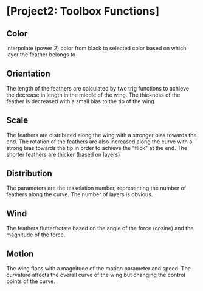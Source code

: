 # [Project2: Toolbox Functions]

## Color
interpolate (power 2) color from black to selected color based on which layer the feather belongs to

## Orientation
The length of the feathers are calculated by two trig functions to achieve the decrease in length in the middle of the wing. The thickness of the feather is decreased with a small bias to the tip of the wing. 

## Scale
The feathers are distributed along the wing with a stronger bias towards the end. The rotation of the feathers are also increased along the curve with a strong bias towards the tip in order to achieve the "flick" at the end. The shorter feathers are thicker (based on layers)

## Distribution
The parameters are the tesselation number, representing the number of feathers along the curve. The number of layers is obvious.   

## Wind
The feathers flutter/rotate based on the angle of the force (cosine) and the magnitude of the force. 

## Motion
The wing flaps with a magnitude of the motion parameter and speed. The curvature affects the overall curve of the wing but changing the control points of the curve. 

